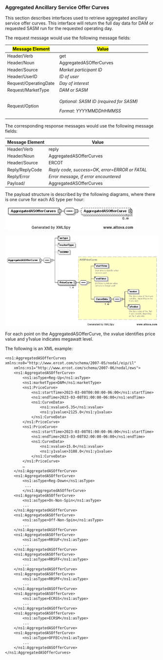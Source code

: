 ### Aggregated Ancillary Service Offer Curves

This section describes interfaces used to retrieve aggregated
ancillary service offer curves. This interface will return the 
full day data for DAM or requested SASM run for the requested 
operating day.

The request message would use the following message fields:

<table>
<colgroup>
<col style="width: 36%" />
<col style="width: 63%" />
</colgroup>
<thead>
<tr class="header">
<th><mark>Message Element</mark></th>
<th><mark>Value</mark></th>
</tr>
</thead>
<tbody>
<tr class="odd">
<td>Header/Verb</td>
<td>get</td>
</tr>
<tr class="even">
<td>Header/Noun</td>
<td>AggregatedASOfferCurves</td>
</tr>
<tr class="odd">
<td>Header/Source</td>
<td><em>Market participant ID</em></td>
</tr>
<tr class="even">
<td>Header/UserID</td>
<td><em>ID of user</em></td>
</tr>
<tr class="odd">
<td>Request/OperatingDate</td>
<td><em>Day of interest</em></td>
</tr>
<tr class="even">
<td>Request/MarketType</td>
<td><em>DAM or SASM</em></td>
</tr>
<tr class="odd">
<td>Request/Option</td>
<td><p><em>Optional: SASM ID (required for SASM)</em></p>
<p><em>Format: YYYYMMDDHHMMSS</em></p></td>
</tr>
</tbody>
</table>

The corresponding response messages would use the following message
fields:

| <span class="mark">Message Element</span> | <span class="mark">Value</span>                |
|-------------------------------------------|------------------------------------------------|
| Header/Verb                               | reply                                          |
| Header/Noun                               | AggregatedASOfferCurves                        |
| Header/Source                             | ERCOT                                          |
| Reply/ReplyCode                           | *Reply code, success=OK, error=ERROR or FATAL* |
| Reply/Error                               | *Error message, if error encountered*          |
| Payload/                                  | AggregatedASOfferCurves                        |

The payload structure is described by the following diagrams, where
there is one curve for each AS type per hour:

![AggregatedASOfferCurves Structure](../Images/AggregatedASOfferCurves_Structure.png)

![AggregatedASOfferCurve Structure](../Images/AggregatedASOfferCurve_Structure.png)

For each point on the AggregatedASOfferCurve, the xvalue identifies
price value and y1value indicates megawatt level.

The following is an XML example:

~~~
<ns1:AggregatedASOfferCurves xmlns:ns0="http://www.ercot.com/schema/2007-05/nodal/eip/il"
    xmlns:ns1="http://www.ercot.com/schema/2007-06/nodal/ews">
    <ns1:AggregatedASOfferCurve>
        <ns1:asType>Reg-Up</ns1:asType>
        <ns1:marketType>DAM</ns1:marketType>
        <ns1:PriceCurve>
            <ns1:startTime>2023-03-08T00:00:00-06:00</ns1:startTime>
            <ns1:endTime>2023-03-08T01:00:00-06:00</ns1:endTime>
            <ns1:CurveData>
                <ns1:xvalue>5.35</ns1:xvalue>
                <ns1:y1value>2125.0</ns1:y1value>
            </ns1:CurveData>
        </ns1:PriceCurve>
        <ns1:PriceCurve>
            <ns1:startTime>2023-03-08T01:00:00-06:00</ns1:startTime>
            <ns1:endTime>2023-03-08T02:00:00-06:00</ns1:endTime>
            <ns1:CurveData>
                <ns1:xvalue>15.0</ns1:xvalue>
                <ns1:y1value>3108.0</ns1:y1value>
            </ns1:CurveData>
        </ns1:PriceCurve> 
        … 
    </ns1:AggregatedASOfferCurve>
    <ns1:AggregatedASOfferCurve>
        <ns1:asType>Reg-Down</ns1:asType>
         ... 
        </ns1:AggregatedASOfferCurve>
    <ns1:AggregatedASOfferCurve>
        <ns1:asType>On-Non-Spin</ns1:asType>
        ... 
    </ns1:AggregatedASOfferCurve>
    <ns1:AggregatedASOfferCurve>
        <ns1:asType>Off-Non-Spin</ns1:asType>
        ... 
    </ns1:AggregatedASOfferCurve>
    <ns1:AggregatedASOfferCurve>
        <ns1:asType>RRSUF</ns1:asType> 
        ... 
    </ns1:AggregatedASOfferCurve>
    <ns1:AggregatedASOfferCurve>
        <ns1:asType>RRSFF</ns1:asType> 
        ... 
    </ns1:AggregatedASOfferCurve>
    <ns1:AggregatedASOfferCurve>
        <ns1:asType>RRSPF</ns1:asType> 
        ... 
    </ns1:AggregatedASOfferCurve>
    <ns1:AggregatedASOfferCurve>
        <ns1:asType>ECRSS</ns1:asType> 
        ... 
    </ns1:AggregatedASOfferCurve>
    <ns1:AggregatedASOfferCurve>
        <ns1:asType>ECRSM</ns1:asType> 
        ... 
    </ns1:AggregatedASOfferCurve>
    <ns1:AggregatedASOfferCurve>
        <ns1:asType>OFFEC</ns1:asType> 
        ... 
    </ns1:AggregatedASOfferCurve>
</ns1:AggregatedASOfferCurves>
~~~
